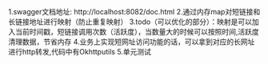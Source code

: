 1.swagger文档地址: http://localhost:8082/doc.html
2.通过内存map对短链接和长链接地址进行映射（防止重复映射）
3.todo（可以优化的部分）：映射是可以加入当前时间戳，短链接调用次数（活跃度），当数量大的时候可以按照时间,活跃度清理数据，节省内存
4.业务上实现短网址访问功能的话，可以拿到对应的长网址进行http转发,代码中有Okhttputils
5.单元测试